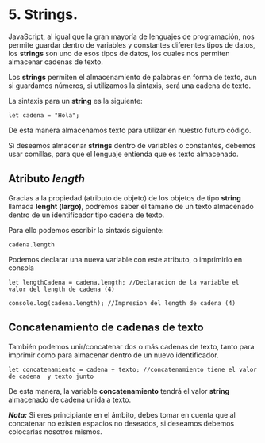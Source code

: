 
# 5. Strings.

JavaScript, al igual que la gran mayoría de lenguajes de programación, nos permite guardar dentro de variables y constantes diferentes tipos de datos, los **strings** son uno de esos tipos de datos, los cuales nos permiten almacenar cadenas de texto.

Los **strings** permiten el almacenamiento de palabras en forma de texto, aun si guardamos números, si utilizamos la sintaxis, será una cadena de texto.

La sintaxis para un **string** es la siguiente:

~~~
let cadena = "Hola";
~~~

De esta manera almacenamos texto para utilizar en nuestro futuro código.

Si deseamos almacenar **strings** dentro de variables o constantes, debemos usar comillas, para que el lenguaje entienda que es texto almacenado.

## Atributo ***length***

Gracias a la propiedad (atributo de objeto) de los objetos de tipo **string** llamada **lenght (largo)**, podremos saber el tamaño de un texto almacenado dentro de un identificador tipo cadena de texto.

Para ello podemos escribir la sintaxis siguiente:

~~~
cadena.length
~~~

Podemos declarar una nueva variable con este atributo, o imprimirlo en consola

~~~
let lengthCadena = cadena.length; //Declaracion de la variable el valor del length de cadena (4)

console.log(cadena.length); //Impresion del length de cadena (4)
~~~

## Concatenamiento de cadenas de texto

También podemos unir/concatenar dos o más cadenas de texto, tanto para imprimir como para almacenar dentro de un nuevo identificador.

~~~
let concatenamiento = cadena + texto; //concatenamiento tiene el valor de cadena  y texto junto 
~~~

De esta manera, la variable **concatenamiento** tendrá el valor **string** almacenado de cadena unida a texto.

***Nota:*** Si eres principiante en el ámbito, debes tomar en cuenta que al concatenar no existen espacios no deseados, si deseamos debemos colocarlas nosotros mismos.